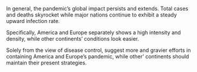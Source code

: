 In general, the pandemic’s global impact persists and extends. Total cases and deaths skyrocket while major nations continue to exhibit a steady upward infection rate.

Specifically, America and Europe separately shows a high intensity and density, while other continents’ conditions look easier.

Solely from the view of disease control, suggest more and gravier efforts in containing America and Europe’s pandemic, while other’ continents should maintain their present strategies.
